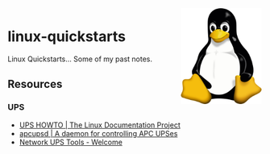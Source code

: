 <img src="assets/Tux.svg" alt="Linux (Tux)" style="width: 160px;" align="right">

# linux-quickstarts
Linux Quickstarts... Some of my past notes.

## Resources
### UPS
- [UPS HOWTO | The Linux Documentation Project](https://tldp.org/HOWTO/html_single/UPS-HOWTO/)
- [apcupsd | A daemon for controlling APC UPSes](http://www.apcupsd.org/)
- [Network UPS Tools - Welcome](https://networkupstools.org/)
